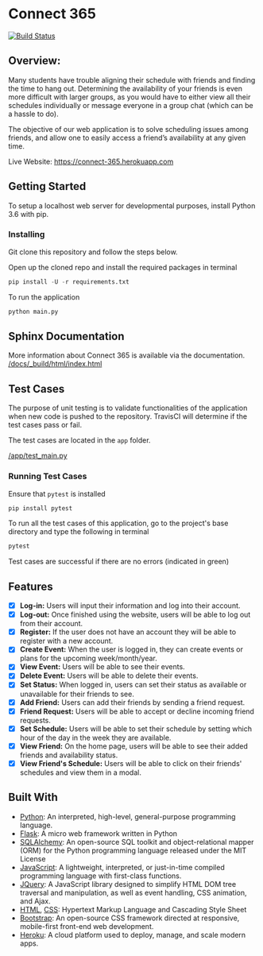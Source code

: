 # Connect 365
[![Build Status](https://travis-ci.com/legianni/CMPE131-Project.svg?branch=master)](https://travis-ci.com/legianni/CMPE131-Project)

## Overview:

Many students have trouble aligning their schedule with friends and finding the time to hang out. Determining the availability of your friends is even more difficult with larger groups, as you would have to either view all their schedules individually or message everyone in a group chat (which can be a hassle to do). 

The objective of our web application is to solve scheduling issues among friends, and allow one to easily access a friend’s availability at any given time.

Live Website: https://connect-365.herokuapp.com

## Getting Started
To setup a localhost web server for developmental purposes, install Python 3.6 with pip.

### Installing
Git clone this repository and follow the steps below.

Open up the cloned repo and install the required packages in terminal
```python
pip install -U -r requirements.txt 
```
To run the application
```python
python main.py
```

## Sphinx Documentation
More information about Connect 365 is available via the documentation.
[/docs/_build/html/index.html](https://github.com/legianni/CMPE131-Project/tree/master/docs/_build/html/)

## Test Cases
The purpose of unit testing is to validate functionalities of the application when new code is pushed to the repository. TravisCI will determine if the test cases pass or fail.

The test cases are located in the `app` folder.

[/app/test_main.py](https://github.com/legianni/CMPE131-Project/tree/master/app/test_main.py)

### Running Test Cases
Ensure that `pytest` is installed
```python
pip install pytest
```
To run all the test cases of this application, go to the project's base directory and type the following in terminal
```python
pytest
```
Test cases are successful if there are no errors (indicated in green)

## Features
- [X] **Log-in:**
  Users will input their information and log into their account.
- [X] **Log-out:**
  Once finished using the website, users will be able to log out from their account.
- [X] **Register:**
  If the user does not have an account they will be able to register with a new account.
- [X] **Create Event:**
  When the user is logged in, they can create events or plans for the upcoming week/month/year.
- [X] **View Event:**
  Users will be able to see their events.
- [X] **Delete Event:**
  Users will be able to delete their events.
- [X] **Set Status:**
  When logged in, users can set their status as available or unavailable for their friends to see.
- [X] **Add Friend:**
  Users can add their friends by sending a friend request.
- [X] **Friend Request:**
  Users will be able to accept or decline incoming friend requests.
- [X] **Set Schedule:**
  Users will be able to set their schedule by setting which hour of the day in the week they are available.
- [X] **View Friend:**
  On the home page, users will be able to see their added friends and availability status.
- [X] **View Friend's Schedule:**
  Users will be able to click on their friends' schedules and view them in a modal.

## Built With
- [Python](https://www.python.org/): An interpreted, high-level, general-purpose programming language.
- [Flask](http://flask.palletsprojects.com/en/1.1.x/): A micro web framework written in Python
- [SQLAlchemy](https://www.sqlalchemy.org/): An open-source SQL toolkit and object-relational mapper (ORM) for the Python programming language released under the MIT License
- [JavaScript](https://www.javascript.com/): A lightweight, interpreted, or just-in-time compiled programming language with first-class functions.
- [JQuery](https://jquery.com/): A JavaScript library designed to simplify HTML DOM tree traversal and manipulation, as well as event handling, CSS animation, and Ajax.
- [HTML](https://developer.mozilla.org/en-US/docs/Web/HTML), [CSS](https://developer.mozilla.org/en-US/docs/Web/CSS): Hypertext Markup Language and Cascading Style Sheet
- [Bootstrap](https://getbootstrap.com/): An open-source CSS framework directed at responsive, mobile-first front-end web development.
- [Heroku](https://www.heroku.com/): A cloud platform used to deploy, manage, and scale modern apps.